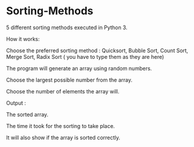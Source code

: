 # Sorting-Methods
5 different sorting methods executed in Python 3.

How it works:

Choose the preferred sorting method : Quicksort, Bubble Sort, Count Sort, Merge Sort, Radix Sort ( you have to type them as they are here)

The program will generate an array using random numbers.

Choose the largest possible number from the array.

Choose the number of elements the array will.

Output :
 
The sorted array. 

The time it took for the sorting to take place.

It will also show if the array is sorted correctly.
